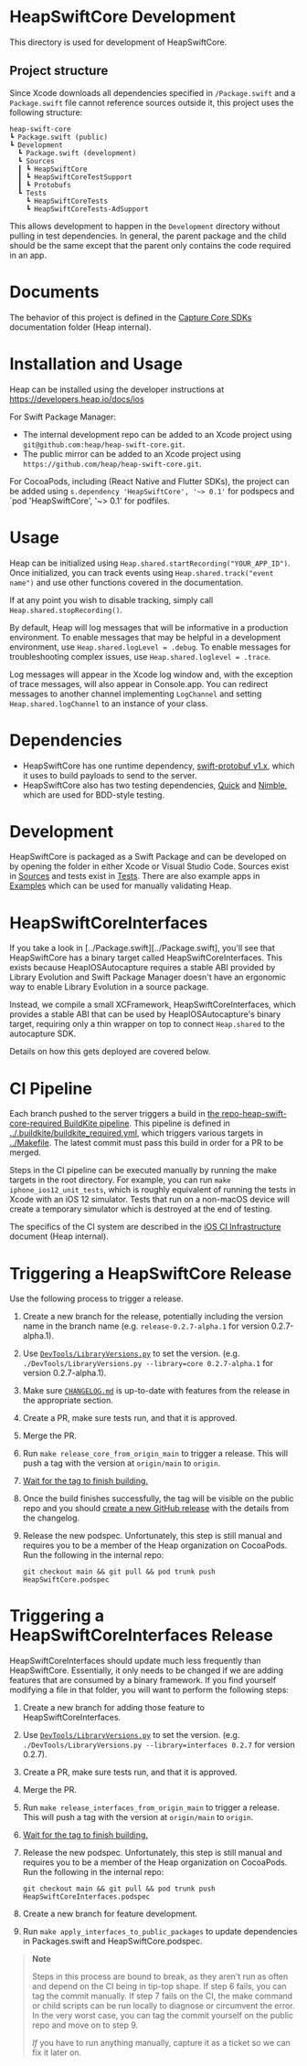 # HeapSwiftCore Development

This directory is used for development of HeapSwiftCore.

## Project structure

Since Xcode downloads all dependencies specified in `/Package.swift` and a `Package.swift` file cannot reference sources outside it, this
project uses the following structure:

```
heap-swift-core
┗ Package.swift (public)
┗ Development
  ┗ Package.swift (development)
  ┗ Sources
  ┃ ┗ HeapSwiftCore
  ┃ ┗ HeapSwiftCoreTestSupport
  ┃ ┗ Protobufs
  ┗ Tests
    ┗ HeapSwiftCoreTests
    ┗ HeapSwiftCoreTests-AdSupport
```

This allows development to happen in the `Development` directory without pulling in test dependencies.  In general, the parent package
and the child should be the same except that the parent only contains the code required in an app.

# Documents

The behavior of this project is defined in the [Capture Core SDKs][specs] documentation folder (Heap internal).

# Installation and Usage

Heap can be installed using the developer instructions at https://developers.heap.io/docs/ios

For Swift Package Manager:

- The internal development repo can be added to an Xcode project using `git@github.com:heap/heap-swift-core.git`.
- The public mirror can be added to an Xcode project using `https://github.com/heap/heap-swift-core.git`.

For CocoaPods, including (React Native and Flutter SDKs), the project can be added using `s.dependency 'HeapSwiftCore', '~> 0.1'` for podspecs and `pod 'HeapSwiftCore', '~> 0.1' for podfiles.

# Usage

Heap can be initialized using `Heap.shared.startRecording("YOUR_APP_ID")`.  Once initialized, you can track events using
`Heap.shared.track("event name")` and use other functions covered in the documentation.

If at any point you wish to disable tracking, simply call `Heap.shared.stopRecording()`.

By default, Heap will log messages that will be informative in a production environment.  To enable messages that may be helpful in a
development environment, use `Heap.shared.logLevel = .debug`.  To enable messages for troubleshooting complex issues, use
`Heap.shared.loglevel = .trace`.

Log messages will appear in the Xcode log window and, with the exception of trace messages, will also appear in Console.app. You can
redirect messages to another channel implementing `LogChannel` and setting `Heap.shared.logChannel` to an instance of your class.

# Dependencies

- HeapSwiftCore has one runtime dependency, [swift-protobuf v1.x](https://github.com/apple/swift-protobuf), which it uses to build payloads
  to send to the server.
- HeapSwiftCore also has two testing dependencies, [Quick](https://github.com/Quick/Quick) and [Nimble](https://github.com/Quick/Nimble),
  which are used for BDD-style testing.

# Development

HeapSwiftCore is packaged as a Swift Package and can be developed on by opening the folder in either Xcode or Visual Studio Code.  Sources
exist in [Sources](Sources/) and tests exist in [Tests](Tests/).  There are also example apps in [Examples](Examples/) which can be used for
manually validating Heap.

# HeapSwiftCoreInterfaces

If you take a look in [../Package.swift][../Package.swift], you'll see that HeapSwiftCore has a binary target called
HeapSwiftCoreInterfaces.  This exists because HeapIOSAutocapture requires a stable ABI provided by Library Evolution and Swift Package
Manager doesn't have an ergonomic way to enable Library Evolution in a source package.

Instead, we compile a small XCFramework, HeapSwiftCoreInterfaces, which provides a stable ABI that can be used by HeapIOSAutocapture's
binary target, requiring only a thin wrapper on top to connect `Heap.shared` to the autocapture SDK.

Details on how this gets deployed are covered below.

# CI Pipeline

Each branch pushed to the server triggers a build in [the repo-heap-swift-core-required BuildKite pipeline][buildkite-req].  This pipeline
is defined in [../.buildkite/buildkite_required.yml](../.buildkite/buildkite_required.yml), which triggers various targets in
[../Makefile](../Makefile).  The latest commit must pass this build in order for a PR to be merged.

Steps in the CI pipeline can be executed manually by running the make targets in the root directory.  For example, you can run
`make iphone_ios12_unit_tests`, which is roughly equivalent of running the tests in Xcode with an iOS 12 simulator.  Tests that run on a
non-macOS device will create a temporary simulator which is destroyed at the end of testing.

The specifics of the CI system are described in the [iOS CI Infrastructure][ci] document (Heap internal).

# Triggering a HeapSwiftCore Release

Use the following process to trigger a release.

1.  Create a new branch for the release, potentially including the version name in the branch name (e.g. `release-0.2.7-alpha.1`
    for version 0.2.7-alpha.1).
2.  Use [`DevTools/LibraryVersions.py`](../DevTools/LibraryVersions.py) to set the version. (e.g.
    `./DevTools/LibraryVersions.py --library=core 0.2.7-alpha.1` for version 0.2.7-alpha.1).
3.  Make sure [`CHANGELOG.md`](../CHANGELOG.md) is up-to-date with features from the release in the appropriate section.
4.  Create a PR, make sure tests run, and that it is approved.
5.  Merge the PR.
6.  Run `make release_core_from_origin_main` to trigger a release.  This will push a tag with the version at `origin/main` to `origin`.
7.  [Wait for the tag to finish building.][buildkite]
8.  Once the build finishes successfully, the tag will be visible on the public repo and you should [create a new GitHub release][new-release]
    with the details from the changelog.
9.  Release the new podspec.  Unfortunately, this step is still manual and requires you to be a member of the Heap organization on CocoaPods.
    Run the following in the internal repo:
   
    ```shell
    git checkout main && git pull && pod trunk push HeapSwiftCore.podspec
    ```

# Triggering a HeapSwiftCoreInterfaces Release

HeapSwiftCoreInterfaces should update much less frequently than HeapSwiftCore.  Essentially, it only needs to be changed if we are adding
features that are consumed by a binary framework. If you find yourself modifying a file in that folder, you will want to perform the
following steps:

1. Create a new branch for adding those feature to HeapSwiftCoreInterfaces.
2.  Use [`DevTools/LibraryVersions.py`](../DevTools/LibraryVersions.py) to set the version. (e.g.
    `./DevTools/LibraryVersions.py --library=interfaces 0.2.7` for version 0.2.7).
3.  Create a PR, make sure tests run, and that it is approved.
4.  Merge the PR.
5.  Run `make release_interfaces_from_origin_main` to trigger a release.  This will push a tag with the version at `origin/main` to
    `origin`.
6.  [Wait for the tag to finish building.][buildkite]
7.  Release the new podspec.  Unfortunately, this step is still manual and requires you to be a member of the Heap organization on CocoaPods.
    Run the following in the internal repo:
   
    ```shell
    git checkout main && git pull && pod trunk push HeapSwiftCoreInterfaces.podspec
    ```
8.  Create a new branch for feature development.
9.  Run `make apply_interfaces_to_public_packages` to update dependencies in Packages.swift and HeapSwiftCore.podspec.

> **Note**
> 
> Steps in this process are bound to break, as they aren't run as often and depend on the CI being in tip-top shape.  If step 6 fails, you can
> tag the commit manually. If step 7 fails on the CI, the make command or child scripts can be run locally to diagnose or circumvent the error.
> In the very worst case, you can tag the commit yourself on the public repo and move on to step 9.
>
> _If_ you have to run anything manually, capture it as a ticket so we can fix it later on.

[specs]: https://heapinc.atlassian.net/wiki/spaces/CAP/pages/2604990512/Capture+Core+SDKs
[buildkite]: https://buildkite.com/heap/repo-heap-swift-core
[buildkite-req]: https://buildkite.com/heap/repo-heap-swift-core-required
[ci]: https://heapinc.atlassian.net/wiki/spaces/CAP/pages/1327202313/iOS+CI+Infrastructure
[new-release]: https://github.com/heap/heap-swift-core-sdk/releases/new
